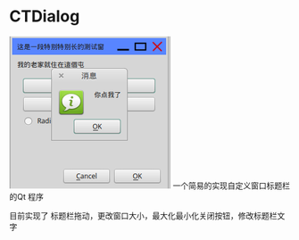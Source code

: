 CTDialog
========

![screenshot](./screenshot.png)
一个简易的实现自定义窗口标题栏的Qt 程序


目前实现了 标题栏拖动，更改窗口大小，最大化最小化关闭按钮，修改标题栏文字
